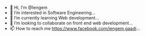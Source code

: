 - 👋 Hi, I’m @Iengem
- 👀 I’m interested in Software Engineering...
- 🌱 I’m currently learning Web development...
- 💞️ I’m looking to collaborate on front end web development...
- 📫 How to reach me https://www.facebook.com/iengem.gaadi...

<!---
Iengem/Iengem is a ✨ special ✨ repository because its `README.md` (this file) appears on your GitHub profile.
You can click the Preview link to take a look at your changes.
--->
